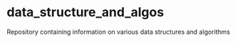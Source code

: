 # data_structure_and_algos
Repository containing information on various data structures and algorithms
